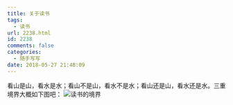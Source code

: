 ```yaml
---
title: 关于读书
tags:
  - 读书
url: 2238.html
id: 2238
comments: false
categories:
  - 随手写写
date: 2018-05-27 21:48:09
---
```


看山是山，看水是水；看山不是山，看水不是水；看山还是山，看水还是水。三重境界大概如下图吧： ![读书的境界](http://wx4.sinaimg.cn/mw690/0060lm7Tly1frq8p2cv8mj30c80utwsp.jpg)